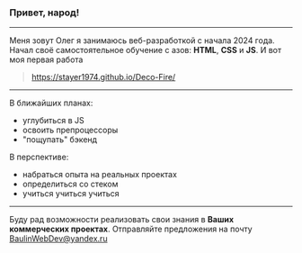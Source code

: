 ### Привет, народ!
***
Меня зовут Олег я занимаюсь веб-разработкой с начала 2024 года.
Начал своё самостоятельное обучение с азов: __HTML__, __CSS__ и __JS__.
И вот моя первая работа 
>https://stayer1974.github.io/Deco-Fire/
***
В ближайших планах:
* углубиться в JS
* освоить препроцессоры
* "пощупать" бэкенд

В перспективе:
* набраться опыта на реальных проектах
* определиться со стеком 
* учиться учиться учиться
***
Буду рад возможности реализовать свои знания в __Ваших коммерческих проектах__.
Отправляйте предложения на почту <BaulinWebDev@yandex.ru>
